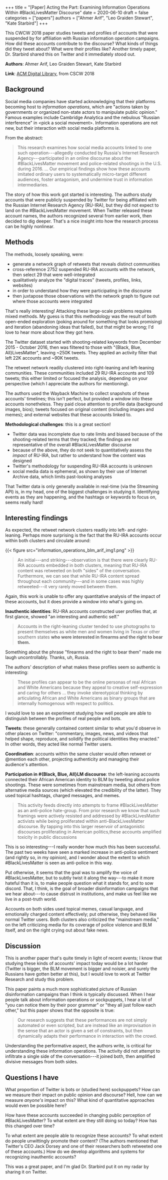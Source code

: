 +++
title = "[Paper] Acting the Part: Examining Information Operations Within #BlackLivesMatter Discourse"
date = 2020-06-10
draft = false
categories = ["papers"]
authors = ["Ahmer Arif", "Leo Graiden Stewart", "Kate Starbird"]
+++

This CWCW 2018 paper studies tweets and profiles of accounts that were suspended by for affiliation with Russian information operation campaigns. How did these accounts contribute to the discourse? What kinds of things did they tweet about? What were their profiles like? Another timely paper, Dr. Starbird shared this on Twitter and it immediately stood out.

<!--more-->

**Authors**: Ahmer Arif, Leo Graiden Stewart, Kate Starbird

**Link**: [ACM Digital Library](https://dl.acm.org/doi/abs/10.1145/3274289), from CSCW 2018


## Background
Social media companies have started acknowledging that their platforms becoming host to *information operations*, which are "actions taken by governments or organized non-state actors to manipulate public opinion." Famous examples include Cambridge Analytica and the nebulous "Russian interference" in \<pick a social movement>. Information operations are not new, but their interaction with social media platforms is.

From the abstract:

> This research examines how social media accounts linked to one such operation---allegedly conducted by Russia's Internet Research Agency---participated in an online discourse about the #BlackLivesMatter movement and police-related shootings in the U.S. during 2016. ... Our empirical findings show how these accounts imitated ordinary users to systematically micro-target different audiences, foster antagonism, and undermine trust in information intermediaries.

The story of how this work got started is interesting. The authors study accounts that were publicly suspended by Twitter for being affiliated with the Russian Internet Research Agency (RU-IRA), but they did not expect to land on the #BlackLivesMatter movement. When Twitter released these account names, the authors recognized several from earlier work, then decided to dig deeper. That's a nice insight into how the research process can be highly nonlinear.


## Methods
The methods, loosely speaking, were:
 * generate a network graph of retweets that reveals distinct communities
 * cross-reference 2752 suspended RU-IRA accounts with the network, then select 29 that were well-integrated
 * qualitatively analyze the "digital traces" (tweets, profiles, links, websites)
 * in order to understand how they were participating in the discourse
 * then juxtapose those observations with the network graph to figure out where those accounts were integrated

That's really interesting! Attacking these large-scale problems requires mixed methods. My guess is that this methodology was the result of both open-ended exploration (poking around for something that looks promising) and iteration (abandoning ideas that failed), but that might be wrong; I'd love to hear more about how they got here.

The Twitter dataset started with shooting-related keywords from December 2015 - October 2016, then was filtered to those with "{Black, Blue, All}LivesMatter", leaving ~250K tweets. They applied an activity filter that left 22K accounts and ~90K tweets.

The retweet network readily clustered into right-leaning and left-leaning communities. These communities included 29 RU-IRA accounts and 109 tweets; this either limited or focused the analysis, depending on your perspective (which I appreciate the authors for mentioning).

The authors used the Wayback Machine to collect snapshots of these accounts' timelines; this isn't perfect, but provided a window into these accounts nonetheless. They paid close attention to profile data (background images, bios); tweets focused on original content (including images and memes); and external websites that these accounts linked to.

**Methodological challenges**: this is a great section!
 * Twitter data was incomplete due to rate limits and biased because of the shooting-related terms that they tracked; the findings are *not* representative of the overall #BlackLivesMatter discourse
 * because of the above, they do not seek to quantitatively assess the *impact* of RU-IRA, but rather to understand how the content was designed
 * Twitter's methodology for suspending RU-IRA accounts is unknown
 * social media data is ephemeral, as shown by their use of Internet Archive data, which limits past-looking analyses

That Twitter data is only generally available in real-time (via the Streaming API) is, in my head, one of the biggest challenges in studying it. Identifying events as they are happening, and the hashtags or keywords to focus on, seems really hard!


## Interesting findings
As expected, the retweet network clusters readily into left- and right-leaning. Perhaps more surprising is the fact that the RU-IRA accounts occur within both clusters and circulate around:

{{< figure src="information_operations_blm_arif_img1.png" >}} &nbsp;

> An initial---and striking---observation is that there were clearly RU-IRA accounts embedded in both clusters, meaning that RU-IRA content was retweeted on both "sides" of the conversation. Furthermore, we can see that while RU-IRA content spread throughout each community---and in some cases was highly retweeted---it very rarely moved between them.

Again, this work is unable to offer any quantitative analysis of the impact of these accounts, but it does provide a window into what's going on.

**Inauthentic identities**: RU-IRA accounts constructed user profiles that, at first glance, showed "an interesting and authentic self." 

> Accounts in the right-leaning cluster tended to use photographs to present themselves as white men and women living in Texas or other southern states **who were interested in firearms and the right to bear them.**

Something about the phrase "firearms and the right to bear them" made me laugh uncontrollably. Thanks, uh, Russia.

The authors' description of what makes these profiles seem so authentic is interesting:

> These profiles can appear to be the online personas of real African and White Americans because they appeal to creative self-expression and caring for others ... they invoke stereotypical thinking by articulating African and White Americans as binary groups that are internally homogenous with respect to politics.

I would love to see an experiment studying how well people are able to distinguish between the profiles of real people and bots.

**Tweets**: these generally contained content similar to what you'd observe in other places on Twitter: "commentary, images, news, and videos that helped shape, reproduce, and solidify the political identities they enacted." In other words, they acted like normal Twitter users.

**Coordination**: accounts within the same cluster would often retweet or @mention each other, projecting authenticity and managing their audience's attention. 

**Participation in #{Black, Blue, All}LM discourse**: the left-leaning accounts connected their African American identity to BLM by tweeting about police shootings. These were sometimes from mainstream media, but others from alternative media sources (which elevated the credibility of the latter). They used topical hashtags, charged messages, and memes.

> This activity feeds directly into attempts to frame #BlackLivesMatter as an anti-police hate-group. From prior research we know that such framings were actively resisted and addressed by #BlackLivesMatter activists while being proliferated within anti-BlackLivesMatter discourse. By tapping into this larger reservoir of antagonistic discourses proliferating in American politics,these accounts amplified toxicity in public  discussions

This is so interesting---I really wonder how much this has been successful. The past two weeks have seen a marked increase in anti-police sentiment (and rightly so, in my opinion), and I wonder about the extent to which #BlackLivesMatter is seen as anti-police in this way.

Put otherwise, it seems that the goal was to amplify the voice of #BlackLivesMatter, but to subtly twist it along the way---to make it more hateful than it is, to make people question what it stands for, and to sow discord. That, I think, is the goal of broader disinformation campaigns that we hear about---to cause distrust in institutions, and make us feel like we live in a post-truth world.

Accounts on both sides used topical memes, casual language, and emotionally charged content effectively; put otherwise, they behaved like normal Twitter users. Both clusters also criticized the "mainstream media," on the left criticizing media for its coverage of police violence and BLM itself, and on the right crying out about fake news.


## Discussion
This is another paper that's quite timely in light of recent events; I know that studying these kinds of accounts' impact today would be a lot harder (Twitter is bigger, the BLM movement is bigger and noisier, and surely the Russians have gotten better at this), but I would love to work at Twitter Research and study this problem.

This paper paints a much more sophisticated picture of Russian disinformation campaigns than I think is typically discussed. When I hear people talk about information operations or sockpuppets, I hear a lot of "you can notice them by their poor grammar" or "they all just follow each other," but this paper shows that the opposite is true:

> Our research suggests that these performances are not simply automated or even scripted, but are instead like an improvisation in the sense that an actor is given a set of constraints, but then dynamically adapts their performance in interaction with the crowd.

Understanding the performative aspect, the authors write, is critical for understanding these information operations. The activity did not attempt to infiltrate a single side of the conversation---it joined both, then amplified divisive messages from both sides. 


## Questions I have
What proportion of Twitter is bots or (studied here) sockpuppets? How can we measure their impact on public opinion and discourse? Hell, how can we measure *anyone's* impact on this? What kind of quantitative approaches would even be possible here?

How have these accounts succeeded in changing public perception of #BlackLivesMatter? To what extent are they still doing so today? How has this changed over time?

To what extent are people able to recognize these accounts? To what extent do people unwittingly promote their content? (The authors mentioned that Twitter's CEO Jack Dorsey and one of their researchers both retweeted one of these accounts.) How do we develop algorithms and systems for recognizing inauthentic accounts?

This was a great paper, and I'm glad Dr. Starbird put it on my radar by sharing it on Twitter.
